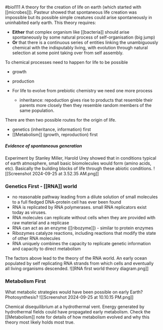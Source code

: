 #biol111 
A theory for the creation of life on earth (which started with [[microbes]]). Pasteur showed that spontaneous life creation was impossible but its possible simple creatures could arise spontaneously in uninhabited early earth.
This theory requires:
- **Either** that complex organism like [[bacteria]] should arise spontaneously by some natural process of self-organisation (big jump)
- **Or** that there is a continuous series of entities linking the unambiguously chemical with the indisputably living, with evolution through natural selection at some point taking over from self assembly. 

To chemical processes need to happen for life to be possible
- growth
- production

- For life to evolve from prebiotic chemistry we need one more process
	- inheritance: repoduction gives rise to products that resemble their parents more closely then they resemble random members of the same population.

There are then two possible routes for the origin of life.
- genetics (inheritance, information) first
- [[Metabolism]] (growth, reproduction) first
##### Evidence of spontaneous generation
Experiment by Stanley Miller, Harold Urey showed that in conditions typical of earth atmosphere, small basic biomolecules would form (amino acids, etc). Basically the building blocks of life through these abiotic conditions. 
![[Screenshot 2024-09-25 at 3.52.35 AM.png]]

### Genetics First - [[RNA]] world
- no reasonable pathway leading from a dilute solution of small molecules to a full fledged DNA-protein cell has ever been found
- RNA is replicated by RNA polymerases. small RNA replicators exist today as viruses.
- RNA molecules can replicate without cells when they are provided with raw material and a replicase
- RNA can act as an enzyme ([[ribozyme]]) - similar to protein enzymes
- Ribozymes catalyze reactions, including reactions that modify the state of other RNA molecules
- RNA uniquely combines the capacity to replicate genetic information and capacity to direct metabolism

The factors above lead to the theory of the RNA world. An early ocean populated by self replicating RNA strands from which cells and eventually all living organisms descended. 
![[RNA first world theory diagram.png]]

### Metabolism First
What metabolic strategies would have been possible on early Earth?
Photosynthesis?
![[Screenshot 2024-09-25 at 10.10.15 PM.png]]

Chemical disequilibrium at a hydrothermal vent. Energy generated by hydrothermal fields could have propagated early metabolism. Check the [[Metabolism]] note for details of how metabolism evolved and why this theory most likely holds most true.


